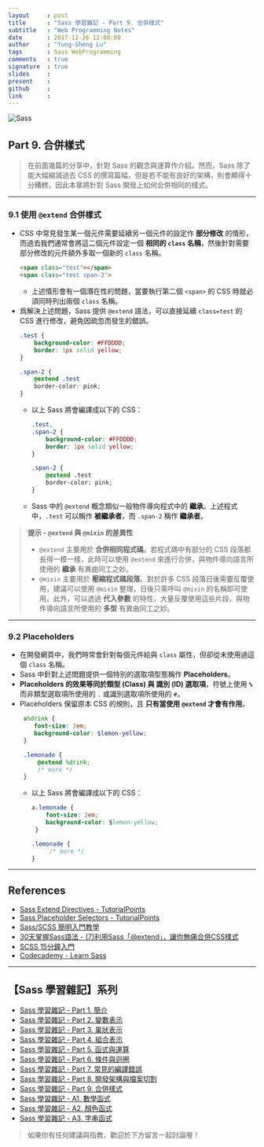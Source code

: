```yaml
---
layout     : post
title      : "Sass 學習雜記 - Part 9. 合併樣式"
subtitle   : "Web Programming Notes"
date       : 2017-12-26 12:00:00
author     : "Yung-Sheng Lu"
tags       : Sass WebProgramming
comments   : true
signature  : true
slides     : 
present    : 
github     :
link       :
---
```


![Sass](https://i.imgur.com/7vx71Hx.png)

## Part 9. 合併樣式

> 在前面幾篇的分享中，針對 Sass 的觀念與運算作介紹。然而，Sass 除了能大幅縮減過去 CSS 的撰寫篇幅，但是若不能有良好的架構，則會顯得十分糟糕，因此本章將針對 Sass 開發上如何合併相同的樣式。

---
### 9.1 使用 `@extend` 合併樣式

* CSS 中常見發生某一個元件需要延續另一個元件的設定作 **部分修改** 的情形，而過去我們通常會將這二個元件設定一個 **相同的 `class` 名稱**，然後針對需要部分修改的元件額外多取一個新的 `class` 名稱。
    ```html
    <span class="test"></span>
    <span class="test span-2">
    ```
    * 上述情形會有一個潛在性的問題，當要執行第二個 `<span>` 的 CSS 時就必須同時列出兩個 `class` 名稱。
* 爲解決上述問題，Sass 提供 `@extend` 語法，可以直接延續 `class=test` 的 CSS 進行修改，避免因疏忽而發生的錯誤。
    ```scss
    .test {
        background-color: #FFDDDD;
        border: 1px solid yellow;
    }
    
    .span-2 {
        @extend .test
        border-color: pink;
    }
    ```
    * 以上 Sass 將會編譯成以下的 CSS：
        ```css
        .test,
        .span-2 {
            background-color: #FFDDDD;
            border: 1px solid yellow;
        }
        
        .span-2 {
            @extend .test
            border-color: pink;
        }
        ```
    * Sass 中的 `@extend` 概念類似一般物件導向程式中的 **繼承**。上述程式中，`.test` 可以稱作 **被繼承者**，而 `.span-2` 稱作 **繼承者**。

> **提示 - `@extend` 與 `@mixin` 的差異性**
> * `@extend` 主要用於 **合併相同程式碼**。若程式碼中有部分的 CSS 段落都長得一模一樣，此時可以使用 `@extend` 來進行合併，與物件導向語言所使用的 **繼承** 有異曲同工之妙。
> * `@mixin` 主要用於 **壓縮程式碼段落**。對於許多 CSS 段落日後需要反覆使用，建議可以使用 `@mixin` 整理，日後只需呼叫 `@mixin` 的名稱即可使用。此外，可以透過 **代入參數** 的特性，大量反覆使用這些片段，與物件導向語言所使用的 **多型** 有異曲同工之妙。

---
### 9.2 Placeholders

* 在開發網頁中，我們時常會針對每個元件給與 `class` 屬性，但卻從未使用過這個 `class` 名稱。
* Sass 中針對上述問題提供一個特別的選取項型態稱作 **Placeholders**。
* **Placeholders 的效果等同於類型 (Class) 與 識別 (ID) 選取項**，符號上使用 **`%`** 而非類型選取項所使用的 `.` 或識別選取項所使用的 `#`。
* Placeholders 保留原本 CSS 的規則，且 **只有當使用 `@extend` 才會有作用**。
    ```scss
     a%drink {
        font-size: 2em;
        background-color: $lemon-yellow;
     }

     .lemonade {
         @extend %drink;
         /* more */
     }
    ```
    * 以上 Sass 將會編譯成以下的 CSS：
        ```css
        a.lemonade {
            font-size: 2em;
            background-color: $lemon-yellow;
         }

        .lemonade {
             /* more */
        }
        ```

---
## References

* [Sass Extend Directives - TutorialPoints](https://www.tutorialspoint.com/sass/directives_extend.htm)
* [Sass Placeholder Selectors - TutorialPoints](https://www.tutorialspoint.com/sass/placeholder_selectors.htm)
* [Sass/SCSS 簡明入門教學](http://blog.kdchang.cc/2016/10/11/sass-scss-tutorial-introduction/)
* [30天掌握Sass語法 - (7)利用Sass「@extend」，讓你無痛合併CSS樣式](https://ithelp.ithome.com.tw/articles/10128359)
* [SCSS 15分鐘入門](http://eddychang.me/blog/others/91-scss-15-mins.html)
* [Codecademy - Learn Sass](https://www.codecademy.com/learn/learn-sass)

---
## 【Sass 學習雜記】系列

* [Sass 學習雜記 - Part 1. 簡介](https://yungshenglu.github.io/2017/12/19/SassNotes1/)
* [Sass 學習雜記 - Part 2. 變數表示](https://yungshenglu.github.io/2017/12/20/SassNotes2/)
* [Sass 學習雜記 - Part 3. 巢狀表示](https://yungshenglu.github.io/2017/12/21/SassNotes3/)
* [Sass 學習雜記 - Part 4. 組合表示](https://yungshenglu.github.io/2017/12/22/SassNotes4/)
* [Sass 學習雜記 - Part 5. 函式與運算](https://yungshenglu.github.io/2017/12/23/SassNotes5/)
* [Sass 學習雜記 - Part 6. 條件與迴圈](https://yungshenglu.github.io/2017/12/24/SassNotes6/)
* [Sass 學習雜記 - Part 7. 常見的編譯錯誤](https://yungshenglu.github.io/2017/12/24/SassNotes7/)
* [Sass 學習雜記 - Part 8. 開發架構與檔案切割](https://yungshenglu.github.io/2017/12/25/SassNotes8/)
* [Sass 學習雜記 - Part 9. 合併樣式](https://yungshenglu.github.io/2017/12/26/SassNotes9/)
* [Sass 學習雜記 - A1. 數學函式](https://yungshenglu.github.io/2018/04/30/SassNotesA1/)
* [Sass 學習雜記 - A2. 顏色函式](https://yungshenglu.github.io/2018/04/30/SassNotesA2/)
* [Sass 學習雜記 - A3. 字串函式](https://yungshenglu.github.io/2018/04/30/SassNotesA3/)

> 如果你有任何建議與指教，歡迎於下方留言一起討論喔！